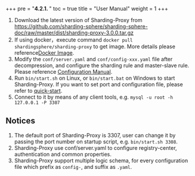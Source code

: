 +++
pre = "<b>4.2.1. </b>"
toc = true
title = "User Manual"
weight = 1
+++

1. Download the latest version of Sharding-Proxy from https://github.com/sharding-sphere/sharding-sphere-doc/raw/master/dist/sharding-proxy-3.0.0.tar.gz
1. If using docker，execute command `docker pull shardingsphere/sharding-proxy` to get image. More details please reference[Docker Image](/en/manual/sharding-proxy/docker/).
1. Modify the `conf/server.yaml` and `conf/config-xxx.yaml` file after decompression, and configure the sharding rule and master-slave rule. Please reference [Configuration Manual](/en/manual/sharding-proxy/configuration/).
1. Run `bin/start.sh` on Linux, or `bin/start.bat` on Windows to start Sharding-Proxy. If you want to set port and configuration file, please refer to [quick-start](/en/quick-start/sharding-proxy-quick-start/).
1. Connect to it by means of any client tools, e.g. `mysql -u root -h 127.0.0.1 -P 3307`

## Notices

1. The default port of Sharding-Proxy is 3307, user can change it by passing the port number on startup script, e.g. `bin/start.sh 3308`.
1. Sharding-Proxy use conf/server.yaml to configure registry-center, authentication and common properties.
1. Sharding-Proxy support multiple logic schema, for every configuration file which prefix as `config-`, and suffix as `.yaml`.
